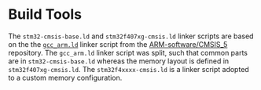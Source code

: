 <!--
SPDX-FileCopyrightText: 2021 The IREE bare-metal Arm Authors
SPDX-License-Identifier: Apache-2.0 WITH LLVM-exception
-->
# Build Tools

The `stm32-cmsis-base.ld` and `stm32f407xg-cmsis.ld` linker scripts are based on the the [`gcc_arm.ld`](https://github.com/ARM-software/CMSIS_5/blob/ca1b514243d8e69f1a8190e59de4b0c4ea6bdcaa/Device/_Template_Vendor/Vendor/Device/Source/GCC/gcc_arm.ld) linker script from the [ARM-software/CMSIS_5](https://github.com/ARM-software/CMSIS_5) repository. The `gcc_arm.ld` linker script was split, such that common parts are in `stm32-cmsis-base.ld` whereas the memory layout is defined in `stm32f407xg-cmsis.ld`.
The `stm32f4xxxx-cmsis.ld` is a linker script adopted to a custom memory configuration.
